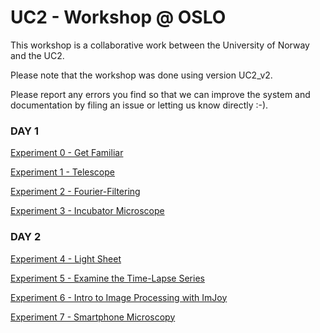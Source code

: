 
# UC2 - Workshop @ OSLO

This workshop is a collaborative work between the University of Norway and the UC2.

Please note that the workshop was done using version UC2_v2.

Please report any errors you find so that we can improve the system and documentation by filing an issue or letting us know directly :-).

### DAY 1

[Experiment 0 - Get Familiar](./Experiment_0.md)

[Experiment 1 - Telescope](./Experiment_1.md)

[Experiment 2 - Fourier-Filtering](./Experiment_2.md)

[Experiment 3 - Incubator Microscope](./Experiment_3.md)


### DAY 2

[Experiment 4 - Light Sheet](./Experiment_4.md)

[Experiment 5 - Examine the Time-Lapse Series](./Experiment_5.md)

[Experiment 6 - Intro to Image Processing with ImJoy](./Experiment_6.md)

[Experiment 7 - Smartphone Microscopy](./Experiment_7.md)
